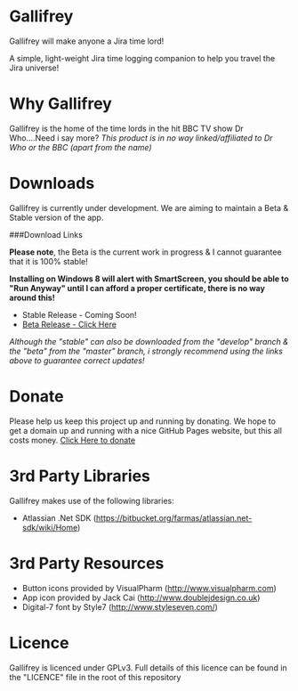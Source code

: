Gallifrey
=========

Gallifrey will make anyone a Jira time lord!

A simple, light-weight Jira time logging companion to help you travel the Jira universe!

Why Gallifrey
=========

Gallifrey is the home of the time lords in the hit BBC TV show Dr Who....Need i say more?
*This product is in no way linked/affiliated to Dr Who or the BBC (apart from the name)*

Downloads
=========

Gallifrey is currently under development.
We are aiming to maintain a Beta & Stable version of the app.

###Download Links

**Please note**, the Beta is the current work in progress & I cannot guarantee that it is 100% stable! 

**Installing on Windows 8 will alert with SmartScreen, you should be able to "Run Anyway" until I can afford a proper certificate, there is no way around this!**

* Stable Release - Coming Soon!
* [Beta Release - Click Here](https://github.com/BlythMeister/Gallifrey/raw/develop/deploy/beta/setup.exe)

*Although the "stable" can also be downloaded from the "develop" branch & the "beta" from the "master" branch, i strongly recommend using the links above to guarantee correct updates!*

Donate
=========

Please help us keep this project up and running by donating.
We hope to get a domain up and running with a nice GitHub Pages website, but this all costs money.
[Click Here to donate](https://www.paypal.com/cgi-bin/webscr?cmd=_s-xclick&hosted_button_id=G3MWL8E6UG4RS)

3rd Party Libraries
=========

Gallifrey makes use of the following libraries:

* Atlassian .Net SDK (https://bitbucket.org/farmas/atlassian.net-sdk/wiki/Home)

3rd Party Resources
=========

* Button icons provided by VisualPharm (http://www.visualpharm.com)
* App icon provided by Jack Cai (http://www.doublejdesign.co.uk)
* Digital-7 font by Style7 (http://www.styleseven.com/)

Licence
=========

Gallifrey is licenced under GPLv3.
Full details of this licence can be found in the "LICENCE" file in the root of this repository

